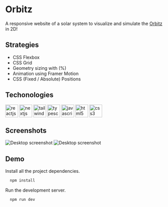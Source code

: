 # Orbitz

A responsive website of a solar system to visualize and simulate the [Orbitz](https://orbitz.ntabucejo.vercel.app/) in 2D!

## Strategies 

* CSS Flexbox
* CSS Grid
* Geometry sizing with (%)
* Animation using Framer Motion
* CSS (Fixed / Absolute) Positions

## Techonologies

<p align="left">
  <img
    align="center"
    src="https://github.com/ntabucejo/ntabucejo/blob/main/icons/reactjs-icon.png?raw=true"
    alt="reactjs"
    height="40"
    width="40"
  />
  <img
    align="center"
    src="https://github.com/ntabucejo/ntabucejo/blob/main/icons/nextjs-icon.png?raw=true"
    alt="nextjs"
    height="40"
    width="40"
  />
  <img
    align="center"
    src="https://github.com/ntabucejo/ntabucejo/blob/main/icons/tailwindcss-icon.png?raw=true"
    alt="tailwindcss"
    height="40"
    width="40"
  />
  <img
    align="center"
    src="https://github.com/ntabucejo/ntabucejo/blob/main/icons/typescript-icon.png?raw=true"
    alt="typescript"
    height="40"
    width="40"
  />
  <img
    align="center"
    src="https://github.com/ntabucejo/ntabucejo/blob/main/icons/javascript-icon.png?raw=true"
    alt="javascript"
    height="40"
    width="40"
  />
  <img
    align="center"
    src="https://github.com/ntabucejo/ntabucejo/blob/main/icons/html5-icon.png?raw=true"
    alt="html5"
    height="40"
    width="40"
  />
  <img
    align="center"
    src="https://github.com/ntabucejo/ntabucejo/blob/main/icons/css3-icon.png?raw=true"
    alt="css3"
    height="40"
    width="40"
  />
</p>

## Screenshots

![Desktop screenshot](https://github.com/ntabucejo/orbitz/blob/main/public/images/screenshots/desktop-1.png?raw=true)
![Desktop screenshot](https://github.com/ntabucejo/orbitz/blob/main/public/images/screenshots/desktop-2.png?raw=true)

## Demo

Install all the project dependencies.
```bash
  npm install
```

Run the development server.
```bash
  npm run dev
```

